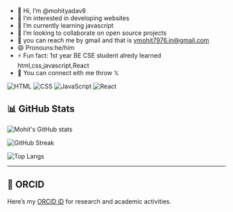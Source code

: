 - 👋 Hi, I’m @mohityadav8
- 👀 I’m interested in developing websites
- 🌱 I’m currently learning javascript
- 💞️ I’m looking to collaborate on open source projects
- 📩 you can reach me by gmail and that is ymohit7976.in@gmail.com
- 😄 Pronouns:he/him
- ⚡ Fun fact: 1st year BE CSE student alredy learned html,css,javascript,React
- 🚀   You can connect eith me throw
  𝕏
<!---
mohityadav8/mohityadav8 is a ✨ special ✨ repository because its `README.md` (this file) appears on your GitHub profile.
You can click the Preview link to take a look at your changes.
--->


![HTML](https://img.shields.io/badge/HTML-%23E34F26?style=flat-square&logo=html5&logoColor=white)
![CSS](https://img.shields.io/badge/CSS-%231572B6?style=flat-square&logo=css3&logoColor=white)
![JavaScript](https://img.shields.io/badge/JavaScript-%23F7DF1E?style=flat-square&logo=javascript&logoColor=black)
![React](https://img.shields.io/badge/React-%2300D8FF?style=flat-square&logo=react&logoColor=white)
## 📊 GitHub Stats

![Mohit's GitHub stats](https://github-readme-stats.vercel.app/api?username=mohityadav8&show_icons=true&theme=radical)

![GitHub Streak](https://streak-stats.demolab.com?user=mohityadav8&theme=radical&hide_border=true)

![Top Langs](https://github-readme-stats.vercel.app/api/top-langs/?username=mohityadav8&layout=compact&theme=radical)

---

## 🔗 ORCID
Here’s my [ORCID iD](https://orcid.org/0009-0000-0021-6379) for research and academic activities.
